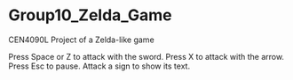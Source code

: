 # Group10_Zelda_Game
CEN4090L Project of a Zelda-like game

Press Space or Z to attack with the sword.
Press X to attack with the arrow.
Press Esc to pause.
Attack a sign to show its text.
